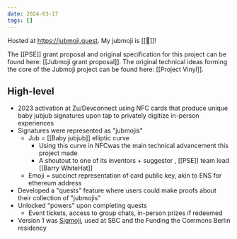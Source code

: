 ```yaml
---
date: 2024-03-17
tags: []
---
```


Hosted at https://jubmoji.quest. My jubmoji is [[🔺]]!

The [[PSE]] grant proposal and original specification for this project can be found here: [[Jubmoji grant proposal]]. The original technical ideas forming the core of the Jubmoji project can be found here: [[Project Vinyl]].
## High-level
- 2023 activation at Zu/Devconnect using NFC cards that produce unique baby jubjub signatures upon tap to privately digitize in-person experiences
- Signatures were represented as "jubmojis"
	- Jub = [[Baby jubjub]] elliptic curve
		- Using this curve in NFCwas the main technical advancement this project made
		- A shoutout to one of its inventors + suggestor , [[PSE]] team lead [[Barry WhiteHat]]
	- Emoji = succinct representation of card public key, akin to ENS for ethereum address
- Developed a "quests" feature where users could make proofs about their collection of "jubmojis"
- Unlocked "powers" upon completing quests
	- Event tickets, access to group chats, in-person prizes if redeemed
- Version 1 was [Sigmoji](https://github.com/jubmoji/nfctap.xyz), used at SBC and the Funding the Commons Berlin residency



